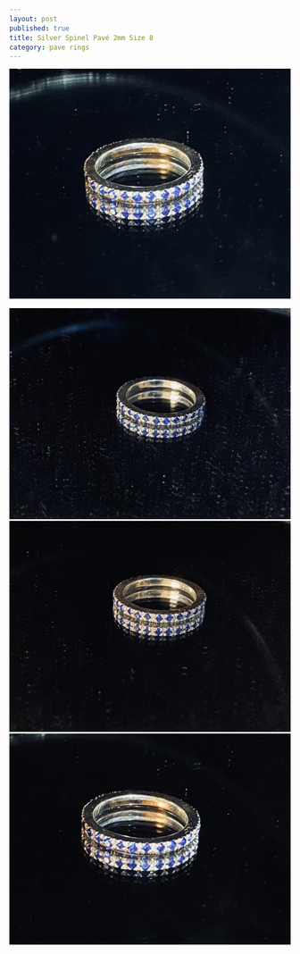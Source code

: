 ```yaml
---
layout: post
published: true
title: Silver Spinel Pavé 2mm Size 8
category: pave rings
---
```

![pave_silver_spinel_8-0.jpg](/images/jewelry/rings/pave_silver_spinel_8-0.jpg)
<!--more-->
![pave_silver_spinel_8-1.jpg](/images/jewelry/rings/pave_silver_spinel_8-1.jpg)
![pave_silver_spinel_8-2.jpg](/images/jewelry/rings/pave_silver_spinel_8-2.jpg)
![pave_silver_spinel_8-3.jpg](/images/jewelry/rings/pave_silver_spinel_8-3.jpg)
